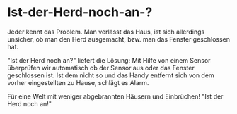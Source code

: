 # Ist-der-Herd-noch-an-?

Jeder kennt das Problem. Man verlässt das Haus, ist sich allerdings unsicher, ob man den Herd ausgemacht, bzw. man das Fenster geschlossen hat.

"Ist der Herd noch an?" liefert die Lösung:
  Mit Hilfe von einem Sensor überprüfen wir automatisch ob der Sensor aus oder das Fenster geschlossen ist.
  Ist dem nicht so und das Handy entfernt sich von dem vorher eingestellten zu Hause, schlägt es Alarm.
  
Für eine Welt mit weniger abgebrannten Häusern und Einbrüchen! "Ist der Herd noch an!"
